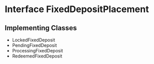 

# Interface FixedDepositPlacement

## Implementing Classes

* LockedFixedDeposit
* PendingFixedDeposit
* ProcessingFixedDeposit
* RedeemedFixedDeposit


